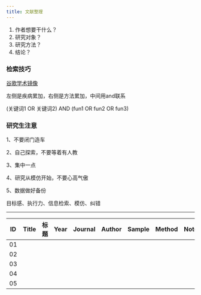 ```yaml
---
title: 文献整理
---
```


1.  作者想要干什么？
2.  研究对象？
3.  研究方法？
4.  结论？

### 检索技巧

[谷歌学术镜像](https://ac.scmor.com)

左侧是疾病累加，右侧是方法累加，中间用and联系

(关键词1 OR 关键词2) AND (fun1 OR fun2 OR fun3)

### 研究生注意

1、不要闭门造车

2、自己探索，不要等着有人教

3、集中一点

4、研究从模仿开始，不要心高气傲

5、数据做好备份

目标感、执行力、信息检索、模仿、纠错

------

| ID   | Title | 标题 | Year | Journal | Author | Sample | Method | Note |
| ---- | ----- | ---- | ---- | ------- | ------ | ------ | ------ | ---- |
| 01   |       |      |      |         |        |        |        |      |
| 02   |       |      |      |         |        |        |        |      |
| 03   |       |      |      |         |        |        |        |      |
| 04   |       |      |      |         |        |        |        |      |
| 05   |       |      |      |         |        |        |        |      |

